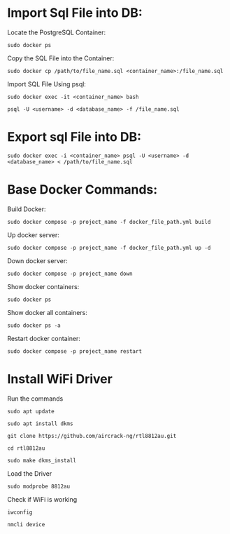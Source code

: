 # Import Sql File into DB:

Locate the PostgreSQL Container:
```
sudo docker ps
```

Copy the SQL File into the Container:
```
sudo docker cp /path/to/file_name.sql <container_name>:/file_name.sql
```

Import SQL File Using psql:
```
sudo docker exec -it <container_name> bash
```
```
psql -U <username> -d <database_name> -f /file_name.sql
```


# Export sql File into DB:
```
sudo docker exec -i <container_name> psql -U <username> -d <database_name> < /path/to/file_name.sql
```


# Base Docker Commands:

Build Docker:
```
sudo docker compose -p project_name -f docker_file_path.yml build
```

Up docker server:
```
sudo docker compose -p project_name -f docker_file_path.yml up -d
```

Down docker server:
```
sudo docker compose -p project_name down
```

Show docker containers:
```
sudo docker ps
```

Show docker all containers:
```
sudo docker ps -a
```

Restart docker container:
```
sudo docker compose -p project_name restart
```



# Install WiFi Driver

Run the commands
```
sudo apt update
```
```
sudo apt install dkms
```
```
git clone https://github.com/aircrack-ng/rtl8812au.git
```
```
cd rtl8812au
```
```
sudo make dkms_install
```

Load the Driver
```
sudo modprobe 8812au
```

Check if WiFi is working
```
iwconfig
```
```
nmcli device
```





